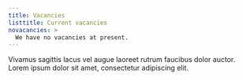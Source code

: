 ```yaml
---
title: Vacancies
listtitle: Current vacancies
novacancies: >
  We have no vacancies at present.
---
```


Vivamus sagittis lacus vel augue laoreet rutrum faucibus dolor auctor.
Lorem ipsum dolor sit amet, consectetur adipiscing elit.
